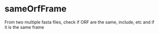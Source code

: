 # sameOrfFrame
From two multiple fasta files, check if ORF are the same, include, etc and if it is the same frame
